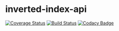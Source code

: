 # inverted-index-api
[![Coverage Status](https://coveralls.io/repos/github/Mcdavid95/inverted-index-api/badge.svg?branch=master)](https://coveralls.io/github/Mcdavid95/inverted-index-api?branch=master)
[![Build Status](https://travis-ci.org/Mcdavid95/inverted-index-api.svg?branch=dev)](https://travis-ci.org/Mcdavid95/inverted-index-api)
[![Codacy Badge](https://api.codacy.com/project/badge/Grade/3c04df1bcf974cb7861e49837eb5a018)](https://www.codacy.com/app/Mcdavid95/inverted-index-api?utm_source=github.com&amp;utm_medium=referral&amp;utm_content=Mcdavid95/inverted-index-api&amp;utm_campaign=Badge_Grade)

